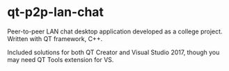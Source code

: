 # qt-p2p-lan-chat

Peer-to-peer LAN chat desktop application developed as a college project. Written with QT framework, C++. 

Included solutions for both QT Creator and Visual Studio 2017, though you may need QT Tools extension for VS.
